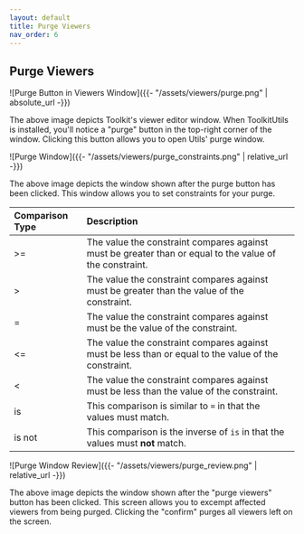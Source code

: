 ```yaml
---
layout: default
title: Purge Viewers
nav_order: 6
---
```


## Purge Viewers

![Purge Button in Viewers Window]({{- "/assets/viewers/purge.png" | absolute_url -}})

The above image depicts Toolkit's viewer editor window. When ToolkitUtils
is installed, you'll notice a "purge" button in the top-right corner of
the window. Clicking this button allows you to open Utils' purge window.

![Purge Window]({{- "/assets/viewers/purge_constraints.png" | relative_url -}})

The above image depicts the window shown after the purge button has been
clicked. This window allows you to set constraints for your purge.

| Comparison Type | Description                                                                                             |
|:----------------|:--------------------------------------------------------------------------------------------------------|
| >=              | The value the constraint compares against must be greater than or equal to the value of the constraint. |
| >               | The value the constraint compares against must be greater than the value of the constraint.             |
| =               | The value the constraint compares against must be the value of the constraint.                          |
| <=              | The value the constraint compares against must be less than or equal to the value of the constraint.    |
| <               | The value the constraint compares against must be less than the value of the constraint.                |
| is              | This comparison is similar to `=` in that the values must match.                                        |
| is not          | This comparison is the inverse of `is` in that the values must **not** match.                           |

![Purge Window Review]({{- "/assets/viewers/purge_review.png" | relative_url -}})

The above image depicts the window shown after the "purge viewers" button
has been clicked. This screen allows you to excempt affected viewers from
being purged. Clicking the "confirm" purges all viewers left on the screen.
